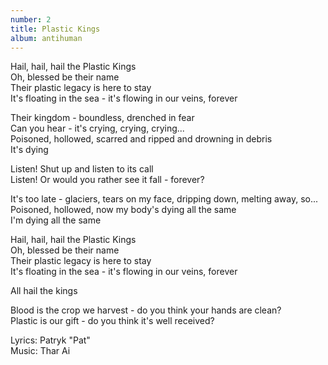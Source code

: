 ```yaml
---
number: 2
title: Plastic Kings
album: antihuman
---
```

Hail, hail, hail the Plastic Kings\
Oh, blessed be their name\
Their plastic legacy is here to stay\
It's floating in the sea - it's flowing in our veins, forever

Their kingdom - boundless, drenched in fear\
Can you hear - it's crying, crying, crying...\
Poisoned, hollowed, scarred and ripped and drowning in debris\
It's dying

Listen! Shut up and listen to its call\
Listen! Or would you rather see it fall - forever?

It's too late - glaciers, tears on my face, dripping down, melting away, so...\
Poisoned, hollowed, now my body's dying all the same\
I'm dying all the same

Hail, hail, hail the Plastic Kings\
Oh, blessed be their name\
Their plastic legacy is here to stay\
It's floating in the sea - it's flowing in our veins, forever

All hail the kings

Blood is the crop we harvest - do you think your hands are clean?\
Plastic is our gift - do you think it's well received?

Lyrics: Patryk "Pat"\
Music: Thar Ai